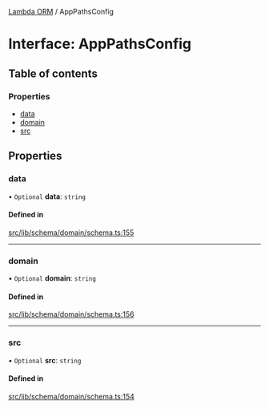 [Lambda ORM](../README.md) / AppPathsConfig

# Interface: AppPathsConfig

## Table of contents

### Properties

- [data](AppPathsConfig.md#data)
- [domain](AppPathsConfig.md#domain)
- [src](AppPathsConfig.md#src)

## Properties

### data

• `Optional` **data**: `string`

#### Defined in

[src/lib/schema/domain/schema.ts:155](https://github.com/lambda-orm/lambdaorm-base/blob/ebf23f0efda68734da44516482f9d879bcfaea24/src/lib/schema/domain/schema.ts#L155)

___

### domain

• `Optional` **domain**: `string`

#### Defined in

[src/lib/schema/domain/schema.ts:156](https://github.com/lambda-orm/lambdaorm-base/blob/ebf23f0efda68734da44516482f9d879bcfaea24/src/lib/schema/domain/schema.ts#L156)

___

### src

• `Optional` **src**: `string`

#### Defined in

[src/lib/schema/domain/schema.ts:154](https://github.com/lambda-orm/lambdaorm-base/blob/ebf23f0efda68734da44516482f9d879bcfaea24/src/lib/schema/domain/schema.ts#L154)
